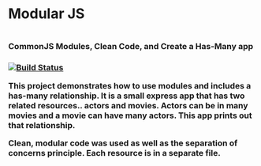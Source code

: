 <h1>Modular JS<h1>

<h3>CommonJS Modules, Clean Code, and Create a Has-Many app<h3>

[![Build Status](https://travis-ci.org/Chareesa/ModularJS-MyHasManyApp.svg?branch=nextBranch)](https://travis-ci.org/Chareesa/ModularJS-MyHasManyApp)

This project demonstrates how to use modules and includes a has-many relationship.
It is a small express app that has two related resources.. actors and movies.
Actors can be in many movies and a movie can have many actors.
This app prints out that relationship.

Clean, modular code was used as well as the separation of concerns principle. Each resource is in a separate file.
